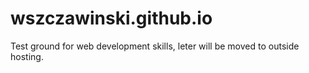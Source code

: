 # wszczawinski.github.io

Test ground for web development skills, leter will be moved to outside hosting.
